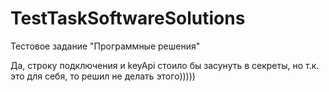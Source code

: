 # TestTaskSoftwareSolutions
Тестовое задание "Программные решения"

Да, строку подключения и keyApi стоило бы засунуть в секреты, но т.к. это для себя, то решил не делать этого)))))
